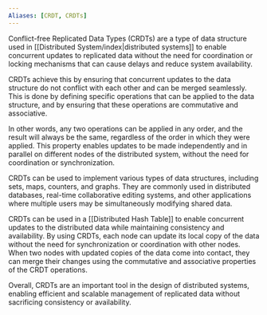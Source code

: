 ```yaml
---
Aliases: [CRDT, CRDTs]
---
```

Conflict-free Replicated Data Types (CRDTs) are a type of data structure used in [[Distributed System/index|distributed systems]] to enable concurrent updates to replicated data without the need for coordination or locking mechanisms that can cause delays and reduce system availability.

CRDTs achieve this by ensuring that concurrent updates to the data structure do not conflict with each other and can be merged seamlessly. This is done by defining specific operations that can be applied to the data structure, and by ensuring that these operations are commutative and associative.

In other words, any two operations can be applied in any order, and the result will always be the same, regardless of the order in which they were applied. This property enables updates to be made independently and in parallel on different nodes of the distributed system, without the need for coordination or synchronization.

CRDTs can be used to implement various types of data structures, including sets, maps, counters, and graphs. They are commonly used in distributed databases, real-time collaborative editing systems, and other applications where multiple users may be simultaneously modifying shared data.

CRDTs can be used in a [[Distributed Hash Table]] to enable concurrent updates to the distributed data while maintaining consistency and availability. By using CRDTs, each node can update its local copy of the data without the need for synchronization or coordination with other nodes. When two nodes with updated copies of the data come into contact, they can merge their changes using the commutative and associative properties of the CRDT operations.

Overall, CRDTs are an important tool in the design of distributed systems, enabling efficient and scalable management of replicated data without sacrificing consistency or availability.
